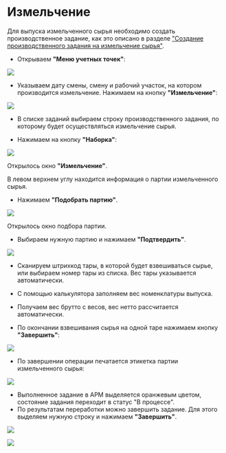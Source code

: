 # Измельчение

Для выпуска измельченного сырья необходимо создать производственное задание, как это описано в разделе ["Создание производственного задания на измельчение сырья"](./CreateTaskForAShredding.md).

- Открываем **"Меню учетных точек"**:

![](Shredding.assets/1.png)

- Указываем дату смены, смену и рабочий участок, на котором производится измельчение. Нажимаем на кнопку **"Измельчение"**:

![](Shredding.assets/2.png)

- В списке заданий выбираем строку производственного задания, по которому будет осуществляться измельчение сырья.

- Нажимаем на кнопку **"Наборка"**:

![](Shredding.assets/3.png)

Открылось окно **"Измельчение"**.

В левом верхнем углу находится информация о партии измельченного сырья.

- Нажимаем **"Подобрать партию"**.

![](Shredding.assets/4.png)

Открылось окно подбора партии.

- Выбираем нужную партию и нажимаем **"Подтвердить"**.

![](Shredding.assets/5.png)

- Сканируем штрихкод тары, в которой будет взвешиваться сырье, или выбираем номер тары из списка. Вес тары указывается автоматически.

- С помощью калькулятора заполняем вес номенклатуры выпуска.

- Получаем вес брутто с весов, вес нетто рассчитается автоматически.

- По окончании взвешивания сырья на одной таре нажимаем кнопку **"Завершить"**:

![](Shredding.assets/6.png)

- По завершении операции печатается этикетка партии измельченного сырья:

![](Shredding.assets/7.png)

- Выполненное задание в  АРМ выделяется оранжевым цветом, состояние задания переходит в статус "В процессе".
- По результатам переработки можно завершить задание. Для этого выделяем нужную строку и нажимаем **"Завершить"**.

![](Shredding.assets/8.png)

![](Shredding.assets/9.png)